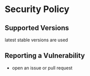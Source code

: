 # Security Policy

## Supported Versions
latest stable versions are used

## Reporting a Vulnerability

- open an issue or pull request

